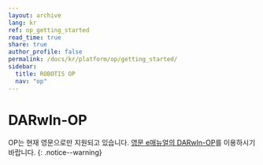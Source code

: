 ```yaml
---
layout: archive
lang: kr
ref: op_getting_started
read_time: true
share: true
author_profile: false
permalink: /docs/kr/platform/op/getting_started/
sidebar:
  title: ROBOTIS OP
  nav: "op"
---
```


# DARwIn-OP

OP는 현재 영문으로만 지원되고 있습니다. [영문 e매뉴얼의 DARwIn-OP]를 이용하시기 바랍니다.
{: .notice--warning}

[영문 e매뉴얼의 DARwIn-OP]: http://emanual.robotis.com/docs/en/platform/op/getting_started/
